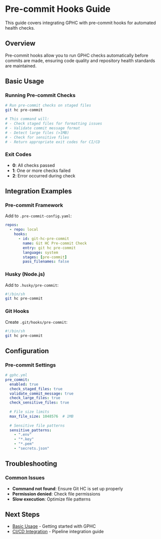 # Pre-commit Hooks Guide

This guide covers integrating GPHC with pre-commit hooks for automated health checks.

## Overview

Pre-commit hooks allow you to run GPHC checks automatically before commits are made, ensuring code quality and repository health standards are maintained.

## Basic Usage

### Running Pre-commit Checks
```bash
# Run pre-commit checks on staged files
git hc pre-commit

# This command will:
# - Check staged files for formatting issues
# - Validate commit message format
# - Detect large files (>1MB)
# - Check for sensitive files
# - Return appropriate exit codes for CI/CD
```

### Exit Codes
- **0**: All checks passed
- **1**: One or more checks failed
- **2**: Error occurred during check

## Integration Examples

### Pre-commit Framework
Add to `.pre-commit-config.yaml`:
```yaml
repos:
  - repo: local
    hooks:
      - id: git-hc-pre-commit
        name: Git HC Pre-commit Check
        entry: git hc pre-commit
        language: system
        stages: [pre-commit]
        pass_filenames: false
```

### Husky (Node.js)
Add to `.husky/pre-commit`:
```bash
#!/bin/sh
git hc pre-commit
```

### Git Hooks
Create `.git/hooks/pre-commit`:
```bash
#!/bin/sh
git hc pre-commit
```

## Configuration

### Pre-commit Settings
```yaml
# gphc.yml
pre_commit:
  enabled: true
  check_staged_files: true
  validate_commit_message: true
  check_large_files: true
  check_sensitive_files: true
  
  # File size limits
  max_file_size: 1048576  # 1MB
  
  # Sensitive file patterns
  sensitive_patterns:
    - ".env"
    - "*.key"
    - "*.pem"
    - "secrets.json"
```

## Troubleshooting

### Common Issues
- **Command not found**: Ensure Git HC is set up properly
- **Permission denied**: Check file permissions
- **Slow execution**: Optimize file patterns

## Next Steps
- [Basic Usage](basic-usage.md) - Getting started with GPHC
- [CI/CD Integration](ci-cd-integration.md) - Pipeline integration guide
